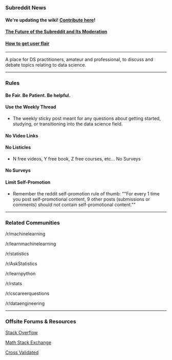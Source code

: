 
### Subreddit News

#### We're updating the wiki! [Contribute here](https://github.com/vogt4nick/datascience-wiki/issues)!

#### [The Future of the Subreddit and Its Moderation](https://www.reddit.com/r/datascience/comments/6njyw2/meta_the_future_of_rdatascience_and_its_moderation/)

#### [How to get user flair](https://www.reddit.com/r/datascience/comments/6lrrle/meta_now_accepting_user_flair_requests/)

---

A place for DS practitioners, amateur and professional, to discuss and debate topics relating to data science.

---

### Rules

#### Be Fair. Be Patient. Be helpful.

#### Use the Weekly Thread

* The weekly sticky post meant for any questions about getting started, studying, or transitioning into the data science field.

#### No Video Links

#### No Listicles

* N free videos, Y free book, Z free courses, etc...
No Surveys

#### No Surveys

#### Limit Self-Promotion 

* Remember the reddit self-promotion rule of thumb: ""For every 1 time you post self-promotional content, 9 other posts (submissions or comments) should not contain self-promotional content.""

---

### Related Communities

/r/machinelearning  

/r/learnmachinelearning

/r/statistics 

/r/AskStatistics

/r/learnpython

/r/rstats

/r/cscareerquestions

/r/dataengineering

---

### Offsite Forums & Resources

[Stack Overflow](https://stackoverflow.com/)

[Math Stack Exchange](https://math.stackexchange.com/)

[Cross Validated](https://stats.stackexchange.com/)
